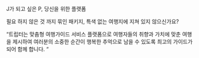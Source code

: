 J가 되고 싶은 P, 당신을 위한 플랫폼

필요 하지 않은 것 까지 묶인 패키지, 
특색 없는 여행지에 지쳐 있지 않으신가요?

“트립터는 맞춤형 여행가이드 서비스 플랫폼으로
여행자들의 취향과 가치에 맞춘 여행을 제시하여
여러분의 소중한 순간이 행복한 추억으로 남을 수 있도록
최고의 가이드가 되어 함께 합니다. “
